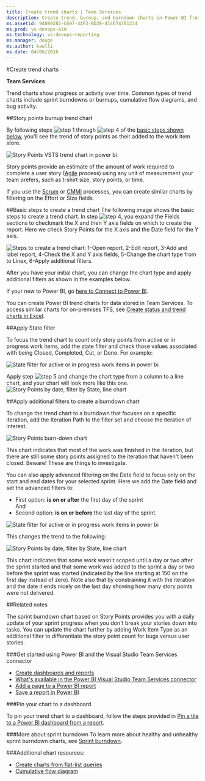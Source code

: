 ```yaml
---
title: Create trend charts | Team Services
description: Create trend, burnup, and burndown charts in Power BI from data collected for Visual Studio Team Services 
ms.assetid: 94080282-C697-4AF2-BD2E-414674701234  
ms.prod: vs-devops-alm
ms.technology: vs-devops-reporting
ms.manager: douge
ms.author: kaelli
ms.date: 04/06/2016
---
```


#Create trend charts

<b>Team Services</b>

Trend charts show progress or activity over time. Common types of trend charts include sprint burndowns or burnups, cumulative flow diagrams, and bug activity. 

##Story points burnup trend chart 

By following steps ![step 1](../_img/icons/step1.png) through ![step 4](../_img/icons/step4.png) of the [basic steps shown below](#basic-steps), you'll see the trend of story points as their added to the work item store. 
  
![Story Points VSTS   trend chart in power bi](_img/powerbi-story-points-trend.png) 

Story points provide an estimate of the amount of work required to complete a user story ([Agile](../../work/guidance/agile-process.md) process) using any unit of measurement your team prefers, such as t-shirt size, story points, or time. 

If you use the [Scrum](../../work/guidance/scrum-process.md) or 
[CMMI](../../work/guidance/cmmi-process.md) processes, you can create similar charts by filtering on the Effort or Size fields. 

<a id="basic-steps"></a>
##Basic steps to create a trend chart
The following image shows the basic steps to create a trend chart. In step ![step 4](../_img/icons/step4.png), you expand the Fields sections to checkmark the X and then Y axis fields on which to create the report. Here we check Story Points for the X axis and the Date field for the Y axis.  

![Steps to create a trend chart: 1-Open report, 2-Edit report, 3-Add and label report, 4-Check the X and Y axis fields, 5-Change the chart type from to Linex, 6-Apply additional filters.](_img/powerbi-add-a-trend-chart.png)

After you have your initial chart, you can change the chart type and apply additional filters as shown in the examples below. 

If your new to Power BI, go [here to Connect to Power BI](connect-vso-pbi-vs.md).  

You can create Power BI trend charts for data stored in Team Services. To access similar charts for on-premises TFS, see [Create status and trend charts in Excel](../excel/create-status-and-trend-excel-reports.md). 

##Apply State filter 

To focus the trend chart to count only story points from active or in progress work items, add the state filter and check those values associated with being Closed, Completed, Cut, or Done. For example: 

![State filter for active or in progress work items in power bi](_img/powerbi-add-state-filter.png) 

Apply step ![step 5](../_img/icons/step5.png) and change the chart type from a column to a line chart, and your chart will look more like this one. 
![Story Points by date, filter by State, line chart](_img/powerbi-story-points-filter-by-state-line.png)

##Apply additional filters to create a burndown chart 

To change the trend chart to a burndown that focuses on a specific iteration, add the Iteration Path to the filter set and choose the iteration of interest.  

![Story Points burn-down chart](_img/powerbi-story-points-burndown-iteration.png)

This chart indicates that most of the work was finished in the iteration, but there are still some story points assigned to the iteration that haven't been closed. Beware! These are things to investigate.

You can also apply advanced filtering on the Date field to focus only on the start and end dates for your selected sprint.  Here we add the Date field and set the advanced filters to:  
- First option: **is on or after** the first day of the sprint<br/>And  
- Second option: **is on or before** the last day of the sprint.  


![State filter for active or in progress work items in power bi](_img/powerbi-advanced-date-filters.png)

This changes the trend to the following:  

![Story Points by date, filter by State, line chart](_img/powerbi-story-points-burndown-iteration-date-filtered.png)

This chart indicates that some work wasn't scoped until a day or two after the sprint started and that some work was added to the sprint a day or two before the sprint was started (indicated by the line starting at 150 on the first day instead of zero). Note also that by constraining it with the iteration and the date it ends nicely on the last day showing how many story points were not delivered.

##Related notes

The sprint burndown chart based on Story Points provides you with a daily update of your sprint progress when you don't break your stories down into tasks. You can update the chart further by adding Work Item Type as an additional filter to differentiate the story point count for bugs versus user stories.  


###Get started using Power BI and the Visual Studio Team Services connector 
- [Create dashboards and reports](report-on-vso-with-power-bi-vs.md)
- [What's available in the Power BI Visual Studio Team Services connector](vso-pbi-whats-available-vs.md)
- [Add a page to a Power BI report](https://support.powerbi.com/knowledgebase/articles/474804-add-a-page-to-a-power-bi-report)
- [Save a report in Power BI](https://support.powerbi.com/knowledgebase/articles/444112-save-a-report-in-power-bi)



###Pin your chart to a dashboard

To pin your trend chart to a dashboard, follow the steps provided in [Pin a tile to a Power BI dashboard from a report](https://support.powerbi.com/knowledgebase/articles/430323-pin-a-tile-to-a-power-bi-dashboard-from-a-report). 

###More about sprint burndown
To learn more about healthy and unhealthy sprint burndown charts, see [Sprint burndown](../../Work/scrum/sprint-burndown.md). 

###Additional chart resources:

- [Create charts from flat-list queries](../charts.md)
- [Cumulative flow diagram](../guidance/cumulative-flow.md) 
